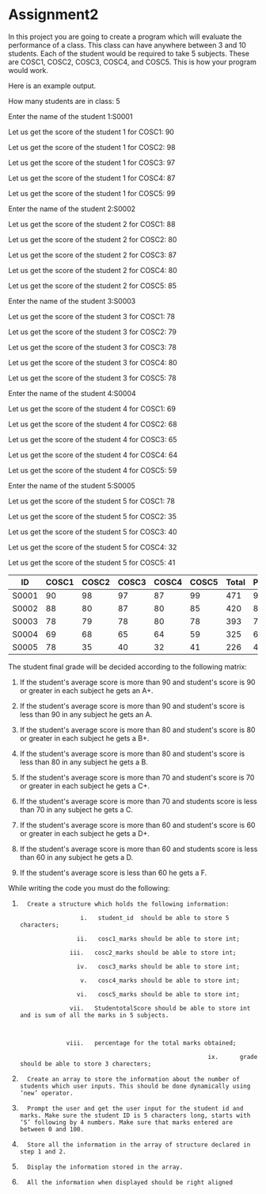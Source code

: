 # Assignment2
In this project you are going to create a program which will evaluate the performance of a class. This class can have anywhere between 3 and 10 students. Each of the student would be required to take 5 subjects. These are COSC1, COSC2, COSC3, COSC4, and COSC5. This is how your program would work.

Here is an example output.

 

How many students are in class: 5

 

Enter the name of the student 1:S0001

Let us get the score of the student 1 for COSC1: 90

Let us get the score of the student 1 for COSC2: 98

Let us get the score of the student 1 for COSC3: 97

Let us get the score of the student 1 for COSC4: 87

Let us get the score of the student 1 for COSC5: 99

 

Enter the name of the student 2:S0002

Let us get the score of the student 2 for COSC1: 88

Let us get the score of the student 2 for COSC2: 80

Let us get the score of the student 2 for COSC3: 87

Let us get the score of the student 2 for COSC4: 80

Let us get the score of the student 2 for COSC5: 85

 

Enter the name of the student 3:S0003

Let us get the score of the student 3 for COSC1: 78

Let us get the score of the student 3 for COSC2: 79

Let us get the score of the student 3 for COSC3: 78

Let us get the score of the student 3 for COSC4: 80

Let us get the score of the student 3 for COSC5: 78

 

Enter the name of the student 4:S0004

Let us get the score of the student 4 for COSC1: 69

Let us get the score of the student 4 for COSC2: 68

Let us get the score of the student 4 for COSC3: 65

Let us get the score of the student 4 for COSC4: 64

Let us get the score of the student 4 for COSC5: 59

 

Enter the name of the student 5:S0005

Let us get the score of the student 5 for COSC1: 78

Let us get the score of the student 5 for COSC2: 35

Let us get the score of the student 5 for COSC3: 40

Let us get the score of the student 5 for COSC4: 32

Let us get the score of the student 5 for COSC5: 41

| ID | COSC1 | COSC2 | COSC3 | COSC4 | COSC5 | Total | Percent | Grade |
|----|-------|-------|-------|-------|-------|-------|---------|-------|
|S0001|90|98|97|87|99|471|94|A|
|S0002|88|80|87|80|85|420|84|B+|
|S0003|78|79|78|80|78|393|79|C+|
|S0004|69|68|65|64|59|325|65|D|
|S0005|78|35|40|32|41|226|45|F|

 

 

The student final grade will be decided according to the following matrix:

 

1. If the student's average score is more than 90 and student's score is 90 or greater in each subject he gets an A+.

2. If the student's average score is more than 90 and student's score is less than 90 in any subject he gets an A.

3. If the student's average score is more than 80 and student's score is 80 or greater in each subject he gets a B+.

4. If the student's average score is more than 80 and student's score is less than 80 in any subject he gets a B.

5. If the student's average score is more than 70 and student's score is 70 or greater in each subject he gets a C+.

6. If the student's average score is more than 70 and students score is less than 70 in any subject he gets a C.

7. If the student's average score is more than 60 and student's score is 60 or greater in each subject he gets a D+.

8. If the student's average score is more than 60 and students score is less than 60 in any subject he gets a D.

9. If the student's average score is less than 60 he gets a F.

 

While writing the code you must do the following:

1.       Create a structure which holds the following information:

                        i.   student_id  should be able to store 5 characters;

                       ii.   cosc1_marks should be able to store int;

                     iii.   cosc2_marks should be able to store int;

                       iv.   cosc3_marks should be able to store int;

                        v.   cosc4_marks should be able to store int;

                       vi.   cosc5_marks should be able to store int;

                     vii.   StudentotalScore should be able to store int and is sum of all the marks in 5 subjects.

 

                    viii.   percentage for the total marks obtained;

                                                            ix.      grade  should be able to store 3 charecters;

2.       Create an array to store the information about the number of students which user inputs. This should be done dynamically using ‘new’ operator.

3.       Prompt the user and get the user input for the student id and marks. Make sure the student ID is 5 characters long, starts with ‘S’ following by 4 numbers. Make sure that marks entered are between 0 and 100.

4.       Store all the information in the array of structure declared in step 1 and 2.

5.       Display the information stored in the array.

6.       All the information when displayed should be right aligned
